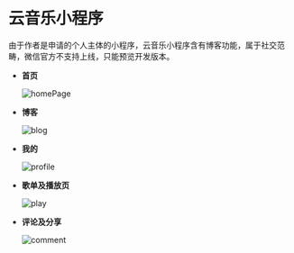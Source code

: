 # 云音乐小程序

由于作者是申请的个人主体的小程序，云音乐小程序含有博客功能，属于社交范畴，微信官方不支持上线，只能预览开发版本。

* **首页**

  ![homePage](https://i.loli.net/2020/08/04/rQxDhcGJXWHb439.gif)

  

* **博客**

  ![blog](https://i.loli.net/2020/08/04/6a1FYyPCnvER2bI.gif)

  

* **我的**

  ![profile](https://i.loli.net/2020/08/04/DoPxjGgZXSVaLhR.gif)

  

* **歌单及播放页**

  ![play](C:\Users\Administrator\Pictures\play.gif)

  

* **评论及分享**

  ![comment](https://i.loli.net/2020/08/04/gm3enYyfSMDGjWV.gif)